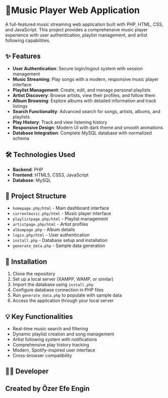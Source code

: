 #  🎵Music Player Web Application

A full-featured music streaming web application built with PHP, HTML, CSS, and JavaScript. This project provides a comprehensive music player experience with user authentication, playlist management, and artist following capabilities.

## ✨ Features

- **User Authentication**: Secure login/logout system with session management
- **Music Streaming**: Play songs with a modern, responsive music player interface
- **Playlist Management**: Create, edit, and manage personal playlists
- **Artist Discovery**: Browse artists, view their profiles, and follow them
- **Album Browsing**: Explore albums with detailed information and track listings
- **Search Functionality**: Advanced search for songs, artists, albums, and playlists
- **Play History**: Track and view listening history
- **Responsive Design**: Modern UI with dark theme and smooth animations
- **Database Integration**: Complete MySQL database with normalized schema

## 🛠️ Technologies Used

- **Backend**: PHP
- **Frontend**: HTML5, CSS3, JavaScript
- **Database**: MySQL

## 📁 Project Structure

- `homepage.php/html` - Main dashboard interface
- `currentmusic.php/html` - Music player interface
- `playlistpage.php/html` - Playlist management
- `artistpage.php/html` - Artist profiles
- `albumpage.php` - Album details
- `login.php/html` - User authentication
- `install.php` - Database setup and installation
- `generate_data.php` - Sample data generation

## 🚀 Installation

1. Clone the repository
2. Set up a local server (XAMPP, WAMP, or similar)
3. Import the database using `install.php`
4. Configure database connection in PHP files
5. Run `generate_data.php` to populate with sample data
6. Access the application through your local server

## 💡 Key Functionalities

- Real-time music search and filtering
- Dynamic playlist creation and song management
- Artist following system with notifications
- Comprehensive play history tracking
- Modern, Spotify-inspired user interface
- Cross-browser compatibility

## 👨‍💻 Developer

Created by Özer Efe Engin 
---

